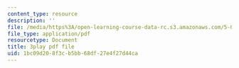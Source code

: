 ```yaml
---
content_type: resource
description: ''
file: /media/https%3A/open-learning-course-data-rc.s3.amazonaws.com/5-07sc-biological-chemistry-i-fall-2013/1bc09d208f3cb5bb68df27e4f27d44ca_vL_E7Ik_vBs.pdf
file_type: application/pdf
resourcetype: Document
title: 3play pdf file
uid: 1bc09d20-8f3c-b5bb-68df-27e4f27d44ca
---
```

